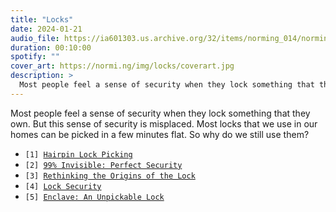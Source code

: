 ```yaml
---
title: "Locks"
date: 2024-01-21
audio_file: https://ia601303.us.archive.org/32/items/norming_014/norming_014.mp3
duration: 00:10:00
spotify: ""
cover_art: https://normi.ng/img/locks/coverart.jpg
description: >
  Most people feel a sense of security when they lock something that they own. But this sense of security is misplaced. Most locks that we use in our homes can be picked in a few minutes flat. So why do we still use them?
---
```


Most people feel a sense of security when they lock something that they own. But this sense of security is misplaced. Most locks that we use in our homes can be picked in a few minutes flat. So why do we still use them?

<ul class="references">
  <li><code>[1] <a href="https://www.youtube.com/watch?v=cjuT_63Ioig">Hairpin Lock Picking</a></code></li>
  <li><code>[2] <a href="https://99percentinvisible.org/episode/perfect-security/">99% Invisible: Perfect Security</a></code></li>
  <li><code>[3] <a href="https://schuylertowne.com/research/rethinking-the-origins-of-the-lock">Rethinking the Origins of the Lock</a></code></li>
  <li><code>[4] <a href="https://www.britannica.com/technology/lock-security">Lock Security</a></code></li>
  <li><code>[5] <a href="https://ominoushum.com/lock/">Enclave: An Unpickable Lock</a></code></li>
</ul>

